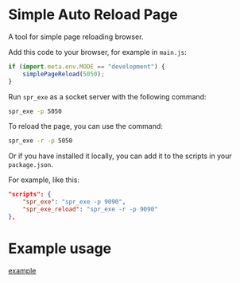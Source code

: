  
# Simple Auto Reload Page

A tool for simple page reloading browser.

Add this code to your browser, for example in `main.js`:

```js
if (import.meta.env.MODE == "development") { 
    simplePageReload(5050); 
}
```

Run `spr_exe` as a socket server with the following command:

```sh
spr_exe -p 5050
```

To reload the page, you can use the command:

```sh
spr_exe -r -p 5050
```

Or if you have installed it locally, you can add it to the scripts in your `package.json`.

For example, like this:

```json
"scripts": { 
    "spr_exe": "spr_exe -p 9090",
    "spr_exe_reload": "spr_exe -r -p 9090"
},
```

# Example usage

[example](./example/)